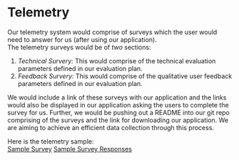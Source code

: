 # Telemetry 

Our telemetry system would comprise of surveys which the user would need to answer for us (after using our application).  
The telemetry surveys would be of _two_ sections:  
1. _Technical Survery:_ This would comprise of the technical evaluation parameters defined in our evaluation plan.  
2. _Feedback Survery:_ This would comprise of the qualitative user feedback parameters defined in our evaluation plan.  

We would include a link of these surveys with our application and the links would also be displayed in our application asking the users to complete the survey for us. Further, we would be pushing out a README into our git repo comprising of the surveys and the link for downloading our application. We are aiming to achieve an efficient data collection through this process.  
  
Here is the telemetry sample:  
[Sample Survey](http://goo.gl/forms/83fOIKBaSu)
[Sample Survey Responses](https://goo.gl/JHREJQ)
